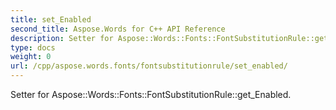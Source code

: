 ```yaml
---
title: set_Enabled
second_title: Aspose.Words for C++ API Reference
description: Setter for Aspose::Words::Fonts::FontSubstitutionRule::get_Enabled. 
type: docs
weight: 0
url: /cpp/aspose.words.fonts/fontsubstitutionrule/set_enabled/
---
```


Setter for Aspose::Words::Fonts::FontSubstitutionRule::get_Enabled. 

